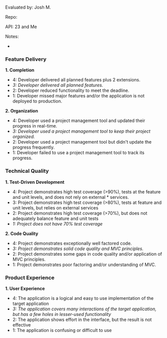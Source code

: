 Evaluated by: Josh M.

Repo:

API: 23 and Me

Notes:

-

### Feature Delivery

**1. Completion**

* 4: Developer delivered all planned features plus 2 extensions.
* *3: Developer delivered all planned features.*
* 2: Developer reduced functionality to meet the deadline.
* 1: Developer missed major features and/or the application is not deployed to production.

**2. Organization**

* 4: Developer used a project management tool and updated their progress in real-time.
* *3: Developer used a project management tool to keep their project organized.*
* 2: Developer used a project management tool but didn't update the progress frequently.
* 1: Developer failed to use a project management tool to track its progress.

### Technical Quality

**1. Test-Driven Development**

* 4: Project demonstrates high test coverage (>90%), tests at the feature and unit levels, and does not rely on external * services.
* 3: Project demonstrates high test coverage (>80%), tests at feature and unit levels, but relies on external services
* 2: Project demonstrates high test coverage (>70%), but does not adequately balance feature and unit tests
* *1: Project does not have 70% test coverage*

**2. Code Quality**

* 4: Project demonstrates exceptionally well factored code.
* *3: Project demonstrates solid code quality and MVC principles.*
* 2: Project demonstrates some gaps in code quality and/or application of MVC principles.
* 1: Project demonstrates poor factoring and/or understanding of MVC.

### Product Experience

**1. User Experience**

* 4: The application is a logical and easy to use implementation of the target application
* *3: The application covers many interactions of the target application, but has a few holes in lesser-used functionality*
* 2: The application shows effort in the interface, but the result is not effective
* 1: The application is confusing or difficult to use
